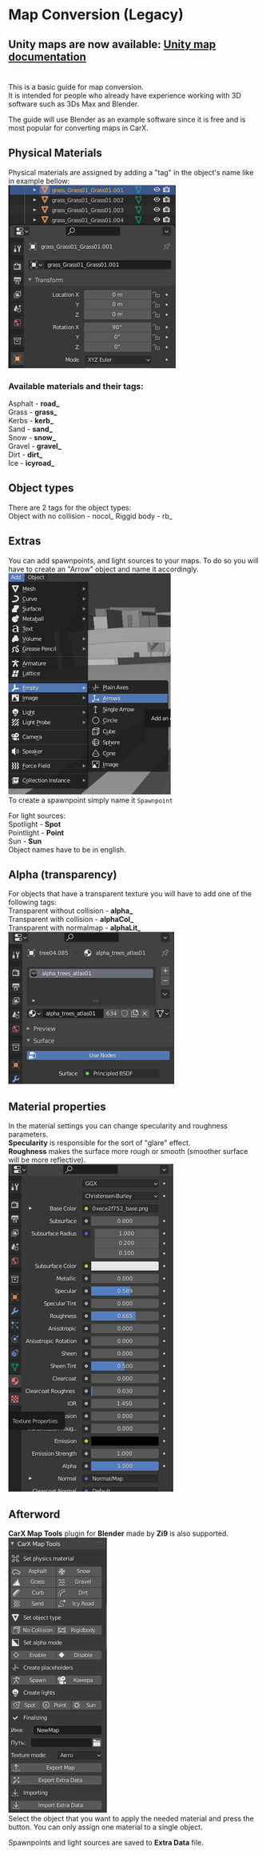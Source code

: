 # Map Conversion (Legacy)
## Unity maps are now available: [Unity map documentation](KinoMapDoc.md)
#
This is a basic guide for map conversion.  
It is intended for people who already have experience working with 3D software such as 3Ds Max and Blender.  

The guide will use Blender as an example software since it is free and is most popular for converting maps in CarX.

## Physical Materials

Physical materials are assigned by adding a "tag" in the object's name like in example bellow:  
![physical_materials](../Images/map_physical_materials.png)  
### Available materials and their tags:  
Asphalt - **road_**  
Grass - **grass_**  
Kerbs - **kerb_**  
Sand - **sand_**  
Snow - **snow_**  
Gravel - **gravel_**  
Dirt - **dirt_**  
Ice - **icyroad_**

## Object types
There are 2 tags for the object types:  
Object with no collision - nocol_
Riggid body - rb_

## Extras
You can add spawnpoints, and light sources to your maps. To do so you will have to create an "Arrow" object and name it accordingly.  
![arrows](../Images/map_arrows.png)  
To create a spawnpoint simply name it `Spawnpoint`

For light sources:  
Spotlight - **Spot**  
Pointlight - **Point**  
Sun - **Sun**  
Object names have to be in english.

## Alpha (transparency)
For objects that have a transparent texture you will have to add one of the following tags:  
Transparent without collision - **alpha_**  
Transparent with collision - **alphaCol_**  
Transparent with normalmap - **alphaLit_**  
![alpha_example](../Images/map_alpha.png)  

## Material properties
In the material settings you can change specularity and roughness parameters.  
**Specularity** is responsible for the sort of "glare" effect.   
**Roughness** makes the surface more rough or smooth (smoother surface will be more reflective).  
![properties_example](../Images/map_properties.png)  

## Afterword
**CarX Map Tools** plugin for **Blender** made by **Zi9** is also supported.  
![maptools_screenshot](../Images/map_tools.png)  
Select the object that you want to apply the needed material and press the button. You can only assign one material to a single object.

Spawnpoints and light sources are saved to **Extra Data** file.
